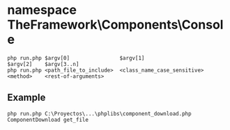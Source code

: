 # namespace TheFramework\Components\Console

```
php run.php $argv[0]                $argv[1]                    $argv[2]    $argv[3..n]
php run.php <path_file_to_include>  <class_name_case_sensitive> <method>    <rest-of-arguments>
```

## Example
```
php run.php C:\Proyectos\...\phplibs\component_download.php ComponentDownload get_file 
```